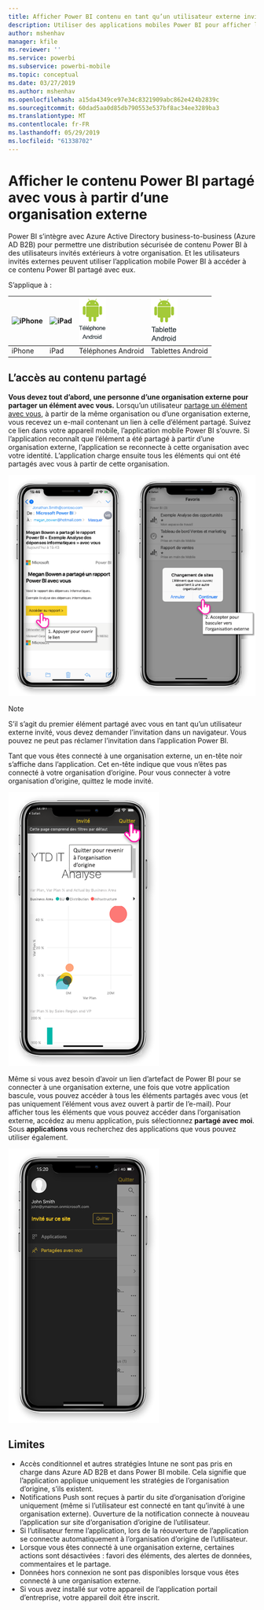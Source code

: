 ```yaml
---
title: Afficher Power BI contenu en tant qu’un utilisateur externe invité (Azure AD B2B)
description: Utiliser des applications mobiles Power BI pour afficher le contenu partagé avec vous à partir de l’organisation externe.
author: mshenhav
manager: kfile
ms.reviewer: ''
ms.service: powerbi
ms.subservice: powerbi-mobile
ms.topic: conceptual
ms.date: 03/27/2019
ms.author: mshenhav
ms.openlocfilehash: a15da4349ce97e34c8321909abc862e424b2839c
ms.sourcegitcommit: 60dad5aa0d85db790553e537bf8ac34ee3289ba3
ms.translationtype: MT
ms.contentlocale: fr-FR
ms.lasthandoff: 05/29/2019
ms.locfileid: "61338702"
---
```

# <a name="view-power-bi-content-shared-with-you-from-an-external-organization"></a>Afficher le contenu Power BI partagé avec vous à partir d’une organisation externe

Power BI s’intègre avec Azure Active Directory business-to-business (Azure AD B2B) pour permettre une distribution sécurisée de contenu Power BI à des utilisateurs invités extérieurs à votre organisation. Et les utilisateurs invités externes peuvent utiliser l’application mobile Power BI à accéder à ce contenu Power BI partagé avec eux. 


S’applique à :

| ![iPhone](./media/mobile-app-ssrs-kpis-mobile-on-premises-reports/iphone-logo-50-px.png) | ![iPad](./media/mobile-app-ssrs-kpis-mobile-on-premises-reports/ipad-logo-50-px.png) | ![Téléphone Android](./media/mobile-app-ssrs-kpis-mobile-on-premises-reports/android-phone-logo-50-px.png) | ![Tablette Android](./media/mobile-app-ssrs-kpis-mobile-on-premises-reports/android-tablet-logo-50-px.png) |
|:--- |:--- |:--- |:--- |
| iPhone |iPad |Téléphones Android |Tablettes Android |

## <a name="accessing-shared-content"></a>L’accès au contenu partagé

**Vous devez tout d’abord, une personne d’une organisation externe pour partager un élément avec vous.** Lorsqu’un utilisateur [partage un élément avec vous](../../service-share-dashboards.md), à partir de la même organisation ou d’une organisation externe, vous recevez un e-mail contenant un lien à celle d’élément partagé. Suivez ce lien dans votre appareil mobile, l’application mobile Power BI s’ouvre. Si l’application reconnaît que l’élément a été partagé à partir d’une organisation externe, l’application se reconnecte à cette organisation avec votre identité. L’application charge ensuite tous les éléments qui ont été partagés avec vous à partir de cette organisation.

![Power BI ouvre l’élément partagé à partir de la messagerie ](./media/mobile-apps-b2b/mobile-b2b-open-item-email.png)

> [!NOTE]
> S’il s’agit du premier élément partagé avec vous en tant qu’un utilisateur externe invité, vous devez demander l’invitation dans un navigateur. Vous pouvez ne peut pas réclamer l’invitation dans l’application Power BI.

Tant que vous êtes connecté à une organisation externe, un en-tête noir s’affiche dans l’application. Cet en-tête indique que vous n’êtes pas connecté à votre organisation d’origine. Pour vous connecter à votre organisation d’origine, quittez le mode invité.

![En-tête d’utilisateur invité Power BI](./media/mobile-apps-b2b/mobile-b2b-exit-home.png)

Même si vous avez besoin d’avoir un lien d’artefact de Power BI pour se connecter à une organisation externe, une fois que votre application bascule, vous pouvez accéder à tous les éléments partagés avec vous (et pas uniquement l’élément vous avez ouvert à partir de l’e-mail). Pour afficher tous les éléments que vous pouvez accéder dans l’organisation externe, accédez au menu application, puis sélectionnez **partagé avec moi**. Sous **applications** vous recherchez des applications que vous pouvez utiliser également.

![Menu de l’application Power BI en tant qu’utilisateur externe invité](./media/mobile-apps-b2b/mobile-b2b-menu.png)

## <a name="limitations"></a>Limites

- Accès conditionnel et autres stratégies Intune ne sont pas pris en charge dans Azure AD B2B et dans Power BI mobile. Cela signifie que l’application applique uniquement les stratégies de l’organisation d’origine, s’ils existent.
- Notifications Push sont reçues à partir du site d’organisation d’origine uniquement (même si l’utilisateur est connecté en tant qu’invité à une organisation externe). Ouverture de la notification connecte à nouveau l’application sur site d’organisation d’origine de l’utilisateur.
- Si l’utilisateur ferme l’application, lors de la réouverture de l’application se connecte automatiquement à l’organisation d’origine de l’utilisateur.
- Lorsque vous êtes connecté à une organisation externe, certaines actions sont désactivées : favori des éléments, des alertes de données, commentaires et le partage.
- Données hors connexion ne sont pas disponibles lorsque vous êtes connecté à une organisation externe.
- Si vous avez installé sur votre appareil de l’application portail d’entreprise, votre appareil doit être inscrit.
